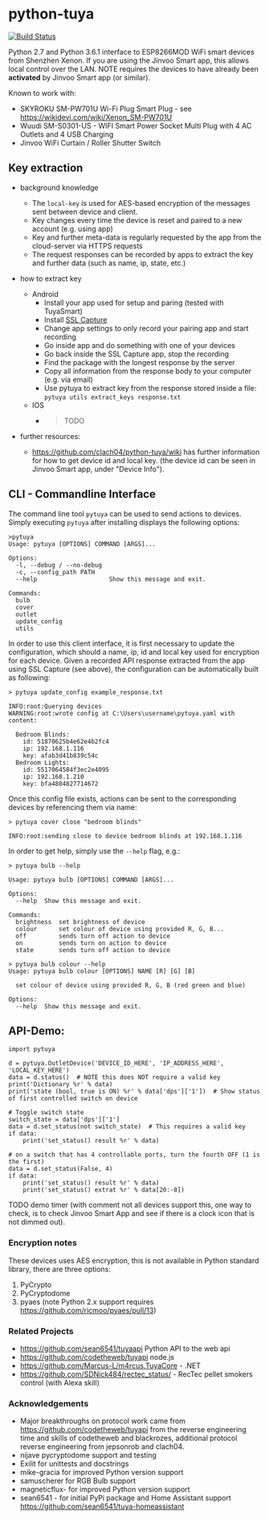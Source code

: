 # python-tuya

[![Build Status](https://travis-ci.org/clach04/python-tuya.svg?branch=master)](https://travis-ci.org/clach04/python-tuya)

Python 2.7 and Python 3.6.1 interface to ESP8266MOD WiFi smart devices from Shenzhen Xenon.
If you are using the Jinvoo Smart app, this allows local control over the LAN.
NOTE requires the devices to have already been **activated** by Jinvoo Smart app (or similar).


Known to work with:
  * SKYROKU SM-PW701U Wi-Fi Plug Smart Plug - see https://wikidevi.com/wiki/Xenon_SM-PW701U
  * Wuudi SM-S0301-US - WIFI Smart Power Socket Multi Plug with 4 AC Outlets and 4 USB Charging
  * Jinvoo WiFi Curtain / Roller Shutter Switch


## Key extraction

- background knowledge
  - The ``local-key`` is used for AES-based encryption of the messages sent between device and client. 
  - Key changes every time the device is reset and paired to a new account (e.g. using app)
  - Key and further meta-data is regularly requested by the app from the cloud-server via HTTPS requests 
  - The request responses can be recorded by apps to extract the key and further data (such as name, ip, state, etc.)
- how to extract key
  - Android
    - Install your app used for setup and paring (tested with TuyaSmart)
    - Install [SSL Capture](https://play.google.com/store/apps/details?id=com.minhui.networkcapture)
    - Change app settings to only record your pairing app and start recording
    - Go inside app and do something with one of your devices
    - Go back inside the SSL Capture app, stop the recording
    - Find the package with the longest response by the server
    - Copy all information from the response body to your computer (e.g. via email)
    - Use pytuya to extract key from the response stored inside a file:
      ``pytuya utils extract_keys response.txt``
  - IOS 
    - > TODO

- further resources:
  - https://github.com/clach04/python-tuya/wiki has further information for how to get device id and local key.
(the device id can be seen in Jinvoo Smart app, under "Device Info").

## CLI - Commandline Interface
The command line tool ``pytuya`` can be used to send actions to devices. Simply executing ``pytuya`` after 
installing displays the following options:

    >pytuya
    Usage: pytuya [OPTIONS] COMMAND [ARGS]...
    
    Options:
      -l, --debug / --no-debug
      -c, --config_path PATH
      --help                    Show this message and exit.
    
    Commands:
      bulb
      cover
      outlet
      update_config
      utils

In order to use this client interface, it is first necessary to update the configuration, which should
a name, ip, id and local key used for encryption for each device. Given a recorded API response extracted
from the app using SSL Capture (see above), the configuration can be automatically built as following:

    > pytuya update_config example_response.txt

    INFO:root:Querying devices
    WARNING:root:wrote config at C:\Users\username\pytuya.yaml with content:
    
      Bedroom Blinds:
        id: 51870625b4e62e4b2fc4
        ip: 192.168.1.116
        key: afab3d41b839c54c
      Bedroom Lights:
        id: 5517064584f3ec2e4095
        ip: 192.168.1.210
        key: bfa4804827714672

Once this config file exists, actions can be sent to the corresponding devices by referencing them via name:

    > pytuya cover close "bedroom blinds"
    
    INFO:root:sending close to device bedroom blinds at 192.168.1.116

In order to get help, simply use the ``--help`` flag, e.g.:

    > pytuya bulb --help
    
    Usage: pytuya bulb [OPTIONS] COMMAND [ARGS]...
    
    Options:
      --help  Show this message and exit.
    
    Commands:
      brightness  set brightness of device
      colour      set colour of device using provided R, G, B...
      off         sends turn off action to device
      on          sends turn on action to device
      state       sends turn off action to device

    > pytuya bulb colour --help
    Usage: pytuya bulb colour [OPTIONS] NAME [R] [G] [B]
    
      set colour of device using provided R, G, B (red green and blue)
    
    Options:
      --help  Show this message and exit.


## API-Demo:

    import pytuya

    d = pytuya.OutletDevice('DEVICE_ID_HERE', 'IP_ADDRESS_HERE', 'LOCAL_KEY_HERE')
    data = d.status()  # NOTE this does NOT require a valid key
    print('Dictionary %r' % data)
    print('state (bool, true is ON) %r' % data['dps']['1'])  # Show status of first controlled switch on device

    # Toggle switch state
    switch_state = data['dps']['1']
    data = d.set_status(not switch_state)  # This requires a valid key
    if data:
        print('set_status() result %r' % data)

    # on a switch that has 4 controllable ports, turn the fourth OFF (1 is the first)
    data = d.set_status(False, 4)
    if data:
        print('set_status() result %r' % data)
        print('set_status() extrat %r' % data[20:-8])

TODO demo timer (with comment not all devices support this, one way to check, is to check Jinvoo Smart App and see if there is a clock icon that is not dimmed out).

### Encryption notes

These devices uses AES encryption, this is not available in Python standard library, there are three options:

 1) PyCrypto
 2) PyCryptodome
 3) pyaes (note Python 2.x support requires https://github.com/ricmoo/pyaes/pull/13)

### Related Projects

  * https://github.com/sean6541/tuyaapi Python API to the web api
  * https://github.com/codetheweb/tuyapi node.js
  * https://github.com/Marcus-L/m4rcus.TuyaCore - .NET
  * https://github.com/SDNick484/rectec_status/ - RecTec pellet smokers control (with Alexa skill)

### Acknowledgements

  * Major breakthroughs on protocol work came from https://github.com/codetheweb/tuyapi from the reverse engineering time and skills of codetheweb and blackrozes, additional protocol reverse engineering from jepsonrob and clach04.
  * nijave pycryptodome support and testing
  * Exilit for unittests and docstrings
  * mike-gracia for improved Python version support
  * samuscherer for RGB Bulb support
  * magneticflux- for improved Python version support
  * sean6541 - for initial PyPi package and Home Assistant support <https://github.com/sean6541/tuya-homeassistant>
